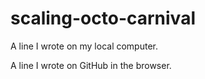 # scaling-octo-carnival

A line I wrote on my local computer.

A line I wrote on GitHub in the browser.
